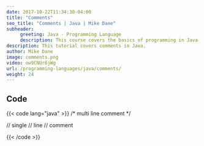 ```yaml
---
date: 2017-10-22T11:34:30-04:00
title: "Comments"
seo_title: "Comments | Java | Mike Dane"
subheader:
     greeting: Java - Programming Language
     description: This course covers the basics of programming in Java. Work your way through the videos and we'll teach you everything you need to know to start your programming journey!
description: This tutorial covers comments in Java.
author: Mike Dane
image: comments.png
video: ow9CNUr6jWg
url: /programming-languages/java/comments/
weight: 24
---
```


## Code

{{< code lang="java" >}}
/*
multi
line
comment
*/

// single
// line
// comment

{{< /code >}}